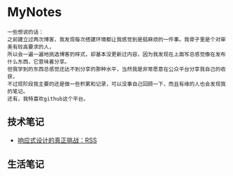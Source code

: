 # MyNotes

    一些想说的话：
    之前建立过两次博客，我发现每次搭建环境都让我感觉到是挺麻烦的一件事。我骨子里是个对审美有较高要求的人，
    所以会一遍一遍地挑选博客的样式，却基本没更新过内容，因为我发现在上面写总感觉像在发布什么东西，它意味着分享。
    但我学到的东西总感觉还达不到分享的那种水平，当然我是非常愿意在公众平台分享我自己的收获，
    不过现阶段我主要的还是做一些积累和记录，可以没事自己回顾一下，而且有缘的人也会发现我的笔记。
    还有，我特喜欢github这个平台。
    
    
## 技术笔记
* [响应式设计的真正挑战：RSS](https://gold.xitu.io/entry/57d909170e3dd900694dc072?utm_source=gold-miner&utm_medium=readme&utm_campaign=github)




## 生活笔记


